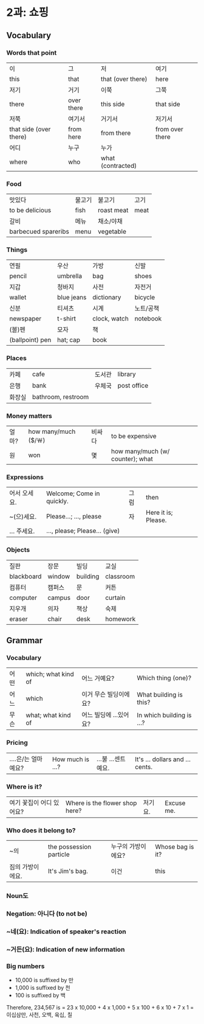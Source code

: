 # 2과: 쇼핑

## Vocabulary

### Words that point

|                        |            |                   |                 |
| ---------------------- | ---------- | ----------------- | --------------- |
| 이                     | 그         | 저                | 여기            |
| this                   | that       | that (over there) | here            |
| 저기                   | 거기       | 이쭉              | 그쭉            |
| there                  | over there | this side         | that side       |
| 저쭉                   | 여기서     | 거기서            | 저기서          |
| that side (over there) | from here  | from there        | from over there |
| 어디                   | 누구       | 누가              |                 |
| where                  | who        | what (contracted) |                 |

### Food

|                     |        |            |      |
| ------------------- | ------ | ---------- | ---- |
| 맛있다              | 물고기 | 불고기     | 고기 |
| to be delicious     | fish   | roast meat | meat |
| 갈비                | 메뉴   | 채소/야채  |      |
| barbecued spareribs | menu   | vegetable  |      |

### Things

|                 |            |              |           |
| --------------- | ---------- | ------------ | --------- |
| 연필            | 우산       | 가방         | 신발      |
| pencil          | umbrella   | bag          | shoes     |
| 지갑            | 청바지     | 사전         | 자전거    |
| wallet          | blue jeans | dictionary   | bicycle   |
| 신분            | 티셔츠     | 시계         | 노트/공책 |
| newspaper       | t-shirt    | clock, watch | notebook  |
| (볼)펜          | 모자       | 책           |           |
| (ballpoint) pen | hat; cap   | book         |           |

### Places

|        |                    |        |             |
| ------ | ------------------ | ------ | ----------- |
| 카페   | cafe               | 도서관 | library     |
| 은행   | bank               | 우체국 | post office |
| 화장실 | bathroom, restroom |        |             |

### Money matters

|       |                      |        |                                  |
| ----- | -------------------- | ------ | -------------------------------- |
| 얼마? | how many/much ($/￦) | 비싸다 | to be expensive                  |
| 원    | won                  | 몇     | how many/much (w/ counter); what |

### Expressions

|              |                           |      |                     |
| ------------ | ------------------------- | ---- | ------------------- |
| 어서 오세요. | Welcome; Come in quickly. | 그럼 | then                |
| ~(으)세요.   | Please…; …, please        | 자   | Here it is; Please. |
| … 주세요.    | …, please; Please… (give) |      |                     |

### Objects

|            |        |          |           |
| ---------- | ------ | -------- | --------- |
| 질판       | 장문   | 빌딩     | 교실      |
| blackboard | window | building | classroom |
| 컴퓨터     | 캠퍼스 | 문       | 커튼      |
| computer   | campus | door     | curtain   |
| 지우개     | 의자   | 책상     | 숙제      |
| eraser     | chair  | desk     | homework  |



## Grammar

### Vocabulary

|      |                     |                        |                         |
| ---- | ------------------- | ---------------------- | ----------------------- |
| 어떤 | which; what kind of | 어느 거예요?           | Which thing (one)?      |
| 어느 | which               | 이거 무슨 빌딩이에요?  | What building is this?  |
| 무슨 | what; what kind of  | 어느 빌딩에 ...있어요? | In which building is …? |

### Pricing

|                   |                  |                |                             |
| ----------------- | ---------------- | -------------- | --------------------------- |
| ….은/는 얼마예요? | How much is ...? | …불 …센트예요. | It's … dollars and … cents. |

### Where is it?

|                          |                                |         |            |
| ------------------------ | ------------------------------ | ------- | ---------- |
| 여기 꽃집이 어디 있어요? | Where is the flower shop here? | 저기요. | Excuse me. |

### Who does it belong to?

|                  |                         |                    |                  |
| ---------------- | ----------------------- | ------------------ | ---------------- |
| ~의              | the possession particle | 누구의 가방이에요? | Whose bag is it? |
| 짐의 가방이에요. | It's Jim's bag.         | 이건               | this             |

### Noun도

### Negation: 아니다 (to not be)

### ~네(요): Indication of speaker's reaction

### ~거든(요): Indication of new information

### Big numbers

* 10,000 is suffixed by 만
* 1,000 is suffixed by 천
* 100 is suffixed by 백

Therefore, 234,567 is = 23 x 10,000 + 4 x 1,000 + 5 x 100 + 6 x 10 + 7 x 1 = 이십삼만, 사천, 오백, 육십, 칠

